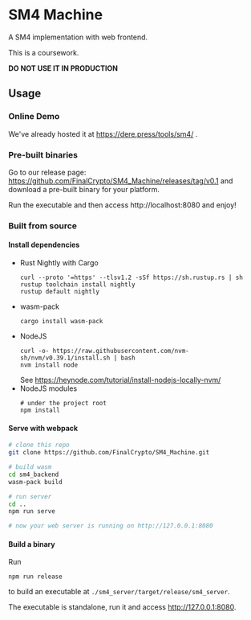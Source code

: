# SM4 Machine

A SM4 implementation with web frontend.

This is a coursework. 

**DO NOT USE IT IN PRODUCTION**
## Usage

### Online Demo

We've already hosted it at https://dere.press/tools/sm4/ .

### Pre-built binaries

Go to our release page: https://github.com/FinalCrypto/SM4_Machine/releases/tag/v0.1 and download a pre-built binary for your platform.

Run the executable and then access http://localhost:8080 and enjoy!

### Built from source

#### Install dependencies

- Rust Nightly with Cargo
  ```
  curl --proto '=https' --tlsv1.2 -sSf https://sh.rustup.rs | sh
  rustup toolchain install nightly
  rustup default nightly
  ```
- wasm-pack
  ```
  cargo install wasm-pack
  ```
- NodeJS
  ```
  curl -o- https://raw.githubusercontent.com/nvm-sh/nvm/v0.39.1/install.sh | bash
  nvm install node
  ```
  See https://heynode.com/tutorial/install-nodejs-locally-nvm/
- NodeJS modules
  ```
  # under the project root
  npm install
  ```

#### Serve with webpack

```sh
# clone this repo
git clone https://github.com/FinalCrypto/SM4_Machine.git

# build wasm
cd sm4_backend
wasm-pack build

# run server
cd ..
npm run serve

# now your web server is running on http://127.0.0.1:8080
```

#### Build a binary

Run

```
npm run release
```

to build an executable at `./sm4_server/target/release/sm4_server`.

The executable is standalone, run it and access http://127.0.0.1:8080. 
